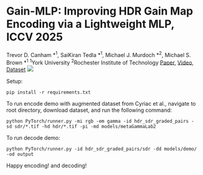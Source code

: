 # Gain-MLP: Improving HDR Gain Map Encoding via a Lightweight MLP, ICCV 2025
Trevor D. Canham *<sup>1</sup>, SaiKiran Tedla *<sup>1</sup>, Michael J. Murdoch *<sup>2</sup>, Michael S. Brown *<sup>1</sup>
<sup>1</sup>York University  <sup>2</sup>Rochester Institute of Technology
[Paper](https://arxiv.org/abs/2503.11883), [Video](https://www.youtube.com/watch?v=u7OTgVeZur4), [Dataset](https://www.dropbox.com/scl/fo/uskvi9evls91uax00f4cx/AOm20-zZSq_08JHuuq0ewBg?rlkey=cdgufhmh3cvm4t1ifh5vwx5or&st=vl5p7hm7&dl=0)
![](teaserGH.png)


Setup:
```
pip install -r requirements.txt
```

To run encode demo with augmented dataset from Cyriac et al., navigate to root directory, download dataset, and run the following command:
```
python PyTorch/runner.py -mi rgb -em gamma -id hdr_sdr_graded_pairs -sd sdr/*.tif -hd hdr/*.tif -pi -md models/metaGammaLab2
```

To run decode demo:
```
python PyTorch/runner.py -id hdr_sdr_graded_pairs/sdr -dd models/demo/ -od output
```

Happy encoding! and decoding!
